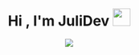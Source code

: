 <h1 align="center">Hi , I'm JuliDev <img src="https://media.giphy.com/media/hvRJCLFzcasrR4ia7z/giphy.gif" width="35"></h1>
<p align="center">
  <a href="https://github.com/DenverCoder1/readme-typing-svg"><img src="https://readme-typing-svg.herokuapp.com?font=Time+New+Roman&color=%23C8BE25&size=25&center=true&vCenter=true&width=600&height=100&lines=Software+Junior+developer;Computer+ engineering+student+in+2nd+year;Competitive+Programmer;Web+page+expert;Completing+the+university+technical+degree+in programming;Knowledge+in+digital+electronics+and+computer+systems;Always+learning+new+things";YouTube+content+creator></a>
</p>



